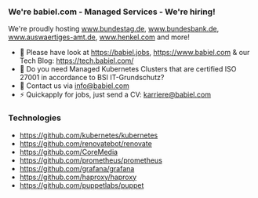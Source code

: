 ### We're babiel.com - Managed Services - We're hiring!

We're proudly hosting www.bundestag.de, www.bundesbank.de, www.auswaertiges-amt.de, www.henkel.com and more!

- 🔭 Please have look at https://babiel.jobs, https://www.babiel.com & our Tech Blog: https://tech.babiel.com/
- 🌱 Do you need Managed Kubernetes Clusters that are certified ISO 27001 in accordance to BSI IT-Grundschutz?
- 💬 Contact us via info@babiel.com
- ⚡ Quickapply for jobs, just send a CV: karriere@babiel.com

### Technologies ###
- https://github.com/kubernetes/kubernetes
- https://github.com/renovatebot/renovate
- https://github.com/CoreMedia
- https://github.com/prometheus/prometheus
- https://github.com/grafana/grafana
- https://github.com/haproxy/haproxy
- https://github.com/puppetlabs/puppet



